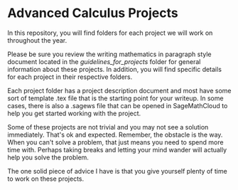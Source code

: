 Advanced Calculus Projects
==========================

In this repository, you will find folders for each project we will work on throughout the year.

Please be sure you review the writing mathematics in paragraph style document located in the *guidelines_for_projects* folder for general information about these projects. In addition, you will find specific details for each project in their respective folders.

Each project folder has a project description document and most have some sort of template .tex file that is the starting point for your writeup. In some cases, there is also a .sagews file that can be opened in SageMathCloud to help you get started working with the project.

Some of these projects are not trivial and you may not see a solution immediately. That's ok and expected. Remember, the obstacle is the way. When you can't solve a problem, that just means you need to spend more time with. Perhaps taking breaks and letting your mind wander will actually help you solve the problem.

The one solid piece of advice I have is that you give yourself plenty of time to work on these projects.
